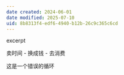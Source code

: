 ```yaml
---
date created: 2024-06-01
date modified: 2025-07-10
uid: 8b8313f4-edf6-4940-b12b-26c9c365c6cd
---
```


excerpt

<!-- more -->

卖时间 - 换成钱 - 去消费

这是一个错误的循环

